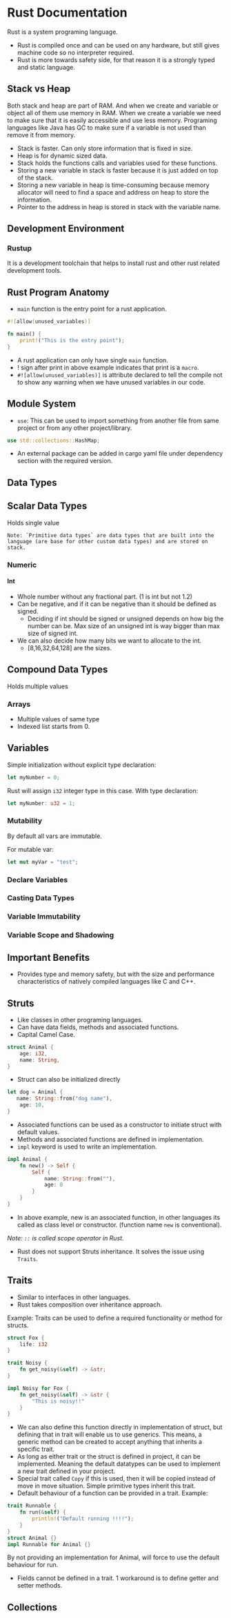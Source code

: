 # Rust Documentation
Rust is a system programing language.

- Rust is compiled once and can be used on any hardware, but still gives machine code so no interpreter required.
- Rust is more towards safety side, for that reason it is a strongly typed  and static language.  

## Stack vs Heap

Both stack and heap are part of RAM. And when we create and variable or object all of them use memory in RAM.
When we create a variable we need to make sure that it is easily accessible and use less memory.
Programing languages like Java has GC to make sure if a variable is not used than remove it from memory.

- Stack is faster. Can only store information that is fixed in size.
- Heap is for dynamic sized data.
- Stack holds the functions calls and variables used for these functions.
- Storing a new variable in stack is faster because it is just added on top of the stack.
- Storing a new variable in heap is time-consuming because memory allocator will need to find a space and address on heap to store the information.
- Pointer to the address in heap is stored in stack with the variable name.

## Development Environment

### Rustup
It is a development toolchain that helps to install rust and other rust related development tools. 

## Rust Program Anatomy

- `main` function is the entry point for a rust application.
```rust
#![allow(unused_variables)]

fn main() {
    print!("This is the entry point");
}
```
- A rust application can only have single `main` function.
- ! sign after print in above example indicates that print is a `macro`.
- `#![allow(unused_variables)]` is attribute declared to tell the compile not to show any warning when we have unused variables in our code.

## Module System

- `use`: This can be used to import something from another file from same project or from any other project/library.
```rust
use std::collections::HashMap;
```

- An external package can be added in cargo yaml file under dependency section with the required version.


## Data Types

## Scalar Data Types

Holds single value

``Note: `Primitive data types` are data types that are built into the language (are base for other custom data types) and are stored on stack.``

### Numeric

#### Int

- Whole number without any fractional part. (1 is int but not 1.2)
- Can be negative, and if it can be negative than it should be defined as signed.
  - Deciding if int should be signed or unsigned depends on how big the number can be. Max size of an unsigned int is way bigger than max size of signed int.
- We can also decide how many bits we want to allocate to the int.
  - [8,16,32,64,128] are the sizes.



## Compound Data Types

Holds multiple values

### Arrays

- Multiple values of same type
- Indexed list starts from 0.

## Variables

Simple initialization without explicit type declaration:
```rust
let myNumber = 0;
```
Rust will assign `i32` integer  type in this case.
With type declaration:
```rust
let myNumber: u32 = 1;
```



### Mutability

By default all vars are immutable.

For mutable var:
```rust
let mut myVar = "test";
```



### Declare Variables

### Casting Data Types

### Variable Immutability

### Variable Scope and Shadowing



## Important Benefits
- Provides type and memory safety, but with the size and performance characteristics of natively compiled languages like C and C++. 


## Struts

- Like classes in other programing languages.
- Can have data fields, methods and associated functions.
- Capital Camel Case.

```rust
struct Animal {
    age: i32,
    name: String,
}
```

- Struct can also be initialized directly

```rust
let dog = Animal {
   name: String::from("dog name"),
    age: 10,
}
```

- Associated functions can be used as a constructor to initiate struct with default values.
- Methods and associated functions are defined in implementation.
- `impl` keyword is used to write an implementation.

```rust
impl Animal {
    fn new() -> Self {
        Self {
            name: String::from(""),
            age: 0
        }
    }
}
```

- In above example, new is an associated function, in other languages its called as class level or constructor. (function name `new` is conventional).

_Note: `::` is called scope operator in Rust._

- Rust does not support Struts inheritance. It solves the issue using `Traits`.

## Traits

- Similar to interfaces in other languages.
- Rust takes composition over inheritance approach.

Example:
Traits can be used to define a required functionality or method for structs.

```rust
struct Fox {
    life: i32
}

trait Noisy {
    fn get_noisy(&self) -> &str;
}

impl Noisy for Fox {
    fn get_noisy(&self) -> &str {
        "This is noisy!!"
    }
}
```

- We can also define this function directly in implementation of struct, but defining that in trait will enable us to use generics. This means, a generic method can be created to accept anything that inherits a specific trait. 
- As long as either trait or the struct is defined in project, it can be implemented. Meaning the default datatypes can be used to implement a new trait defined in your project.
- Special trait called `Copy` if this is used, then it will be copied instead of move in move situation. Simple primitive types inherit this trait.
- Default behaviour of a function can be provided in a trait. 
Example:
```rust
trait Runnable {
    fn run(&self) {
        println!("Default running !!!!");
    }
}
struct Animal {}
impl Runnable for Animal {}
```

By not providing an implementation for Animal, will force to use the default behaviour for run. 

- Fields cannot be defined in a trait. 1 workaround is to define getter and setter methods.


## Collections

